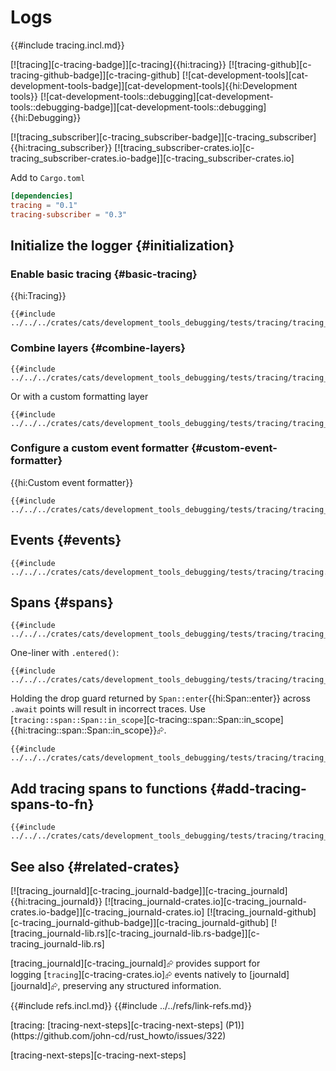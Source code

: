 # Logs

{{#include tracing.incl.md}}

[![tracing][c-tracing-badge]][c-tracing]{{hi:tracing}} [![tracing-github][c-tracing-github-badge]][c-tracing-github] [![cat-development-tools][cat-development-tools-badge]][cat-development-tools]{{hi:Development tools}} [![cat-development-tools::debugging][cat-development-tools::debugging-badge]][cat-development-tools::debugging]{{hi:Debugging}}

[![tracing_subscriber][c-tracing_subscriber-badge]][c-tracing_subscriber]{{hi:tracing_subscriber}} [![tracing_subscriber-crates.io][c-tracing_subscriber-crates.io-badge]][c-tracing_subscriber-crates.io]

Add to `Cargo.toml`

```toml
[dependencies]
tracing = "0.1"
tracing-subscriber = "0.3"
```

## Initialize the logger {#initialization}

### Enable basic tracing {#basic-tracing}

{{hi:Tracing}}

```rust,editable,noplayground
{{#include ../../../crates/cats/development_tools_debugging/tests/tracing/tracing_subscriber.rs:example}}
```

### Combine layers {#combine-layers}

```rust,editable,noplayground
{{#include ../../../crates/cats/development_tools_debugging/tests/tracing/tracing_subscriber2.rs:example}}
```

Or with a custom formatting layer

```rust,editable,noplayground
{{#include ../../../crates/cats/development_tools_debugging/tests/tracing/tracing_subscriber3.rs:example}}
```

### Configure a custom event formatter {#custom-event-formatter}

{{hi:Custom event formatter}}

```rust,editable,noplayground
{{#include ../../../crates/cats/development_tools_debugging/tests/tracing/tracing_subscriber4.rs:example}}
```

## Events {#events}

```rust,editable
{{#include ../../../crates/cats/development_tools_debugging/tests/tracing/tracing.rs:example}}
```

## Spans {#spans}

```rust,editable
{{#include ../../../crates/cats/development_tools_debugging/tests/tracing/tracing_spans.rs:example}}
```

One-liner with `.entered()`:

```rust,editable
{{#include ../../../crates/cats/development_tools_debugging/tests/tracing/tracing_span_entered.rs:example}}
```

Holding the drop guard returned by `Span::enter`{{hi:Span::enter}} across `.await` points will result in incorrect traces. Use [`tracing::span::Span::in_scope`][c-tracing::span::Span::in_scope]{{hi:tracing::span::Span::in_scope}}⮳.

```rust,editable
{{#include ../../../crates/cats/development_tools_debugging/tests/tracing/tracing_span_in_scope.rs:example}}
```

## Add tracing spans to functions {#add-tracing-spans-to-fn}

```rust,editable
{{#include ../../../crates/cats/development_tools_debugging/tests/tracing/tracing_instrument.rs:example}}
```

## See also {#related-crates}

[![tracing_journald][c-tracing_journald-badge]][c-tracing_journald]{{hi:tracing_journald}}
[![tracing_journald-crates.io][c-tracing_journald-crates.io-badge]][c-tracing_journald-crates.io]
[![tracing_journald-github][c-tracing_journald-github-badge]][c-tracing_journald-github]
[![tracing_journald-lib.rs][c-tracing_journald-lib.rs-badge]][c-tracing_journald-lib.rs]

[tracing_journald][c-tracing_journald]⮳ provides support for logging [`tracing`][c-tracing-crates.io]⮳ events natively to [journald][journald]⮳, preserving any structured information.

{{#include refs.incl.md}}
{{#include ../../refs/link-refs.md}}

<div class="hidden">
[tracing: [tracing-next-steps][c-tracing-next-steps] (P1)](https://github.com/john-cd/rust_howto/issues/322)

[tracing-next-steps][c-tracing-next-steps]
</div>
